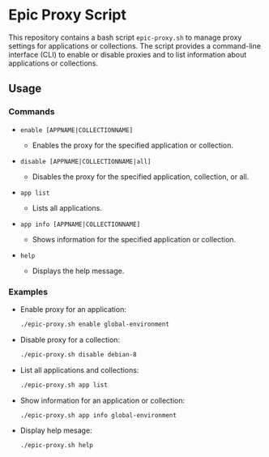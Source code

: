 # Epic Proxy Script

This repository contains a bash script `epic-proxy.sh` to manage proxy settings
for applications or collections. The script provides a command-line interface
(CLI) to enable or disable proxies and to list information about applications
or collections.

## Usage

### Commands

- `enable [APPNAME|COLLECTIONNAME]`
  - Enables the proxy for the specified application or collection.

- `disable [APPNAME|COLLECTIONNAME|all]`
  - Disables the proxy for the specified application, collection, or all.

- `app list`
  - Lists all applications.

- `app info [APPNAME|COLLECTIONNAME]`
  - Shows information for the specified application or collection.

- `help`
  - Displays the help message.

### Examples

- Enable proxy for an application:
  ```bash
  ./epic-proxy.sh enable global-environment
  ```
- Disable proxy for a collection:
  ```bash
  ./epic-proxy.sh disable debian-8
  ```
- List all applications and collections:
  ```bash
  ./epic-proxy.sh app list
  ```
- Show information for an application or collection:
  ```
  ./epic-proxy.sh app info global-environment
  ```
- Display help mesage:
  ```
  ./epic-proxy.sh help
  ```

